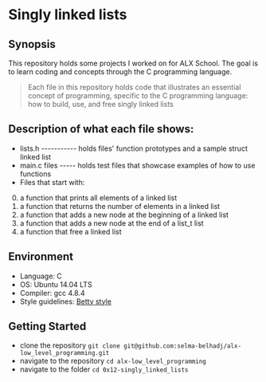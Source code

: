 # Singly linked lists

## Synopsis
This repository holds some projects I worked on for ALX School. The goal is to learn coding and concepts through the C programming language.
> Each file in this repository holds code that illustrates an essential concept of programming,
> specific to the C programming language:
> how to build, use, and free singly linked lists

## Description of what each file shows:
* lists.h ----------- holds files' function prototypes and a sample struct linked list
* main.c files ----- holds test files that showcase examples of how to use functions
* Files that start with:
0. a function that prints all elements of a linked list
1. a function that returns the number of elements in a linked list
2. a function that adds a new node at the beginning of a linked list
3. a function that adds a new node at the end of a list_t list
4. a function that free a linked list

## Environment
* Language: C
* OS: Ubuntu 14.04 LTS
* Compiler: gcc 4.8.4
* Style guidelines: [Betty style](https://github.com/holbertonschool/Betty/wiki)

## Getting Started
- clone the repository
`git clone git@github.com:selma-belhadj/alx-low_level_programming.git`
- navigate to the repository
`cd alx-low_level_programming`
- navigate to the folder
`cd 0x12-singly_linked_lists`

